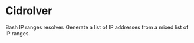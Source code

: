 # Cidrolver
Bash IP ranges resolver. Generate a list of IP addresses from a mixed list of IP ranges.
